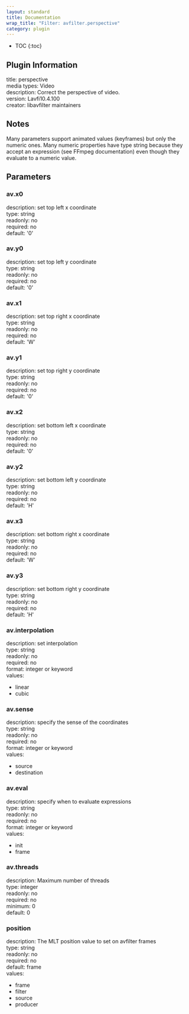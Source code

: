 ```yaml
---
layout: standard
title: Documentation
wrap_title: "Filter: avfilter.perspective"
category: plugin
---
```

* TOC
{:toc}

## Plugin Information

title: perspective  
media types:
Video  
description: Correct the perspective of video.  
version: Lavfi10.4.100  
creator: libavfilter maintainers  

## Notes

Many parameters support animated values (keyframes) but only the numeric ones. Many numeric properties have type string because they accept an expression (see FFmpeg documentation) even though they evaluate to a numeric value.

## Parameters

### av.x0

  
description:
set top left x coordinate  
type: string  
readonly: no  
required: no  
default: '0'  

### av.y0

  
description:
set top left y coordinate  
type: string  
readonly: no  
required: no  
default: '0'  

### av.x1

  
description:
set top right x coordinate  
type: string  
readonly: no  
required: no  
default: 'W'  

### av.y1

  
description:
set top right y coordinate  
type: string  
readonly: no  
required: no  
default: '0'  

### av.x2

  
description:
set bottom left x coordinate  
type: string  
readonly: no  
required: no  
default: '0'  

### av.y2

  
description:
set bottom left y coordinate  
type: string  
readonly: no  
required: no  
default: 'H'  

### av.x3

  
description:
set bottom right x coordinate  
type: string  
readonly: no  
required: no  
default: 'W'  

### av.y3

  
description:
set bottom right y coordinate  
type: string  
readonly: no  
required: no  
default: 'H'  

### av.interpolation

  
description:
set interpolation  
type: string  
readonly: no  
required: no  
format: integer or keyword  
values:  

* linear
* cubic

### av.sense

  
description:
specify the sense of the coordinates  
type: string  
readonly: no  
required: no  
format: integer or keyword  
values:  

* source
* destination

### av.eval

  
description:
specify when to evaluate expressions  
type: string  
readonly: no  
required: no  
format: integer or keyword  
values:  

* init
* frame

### av.threads

  
description:
Maximum number of threads  
type: integer  
readonly: no  
required: no  
minimum: 0  
default: 0  

### position

  
description:
The MLT position value to set on avfilter frames  
type: string  
readonly: no  
required: no  
default: frame  
values:  

* frame
* filter
* source
* producer

